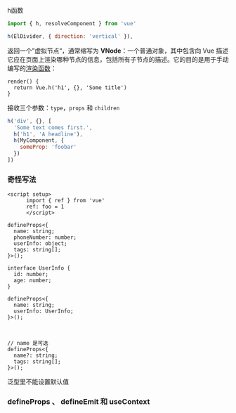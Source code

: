 h函数

```js
import { h, resolveComponent } from 'vue'

h(ElDivider, { direction: 'vertical' }),
```

返回一个”虚拟节点“，通常缩写为 **VNode**：一个普通对象，其中包含向 Vue 描述它应在页面上渲染哪种节点的信息，包括所有子节点的描述。它的目的是用于手动编写的[渲染函数](https://vue3js.cn/docs/zh/guide/render-function.html)：

```
render() {
  return Vue.h('h1', {}, 'Some title')
}
```

接收三个参数：`type`，`props` 和 `children`

```js
h('div', {}, [
  'Some text comes first.',
  h('h1', 'A headline'),
  h(MyComponent, {
    someProp: 'foobar'
  })
])
```

### 奇怪写法

```
<script setup>
      import { ref } from 'vue'
      ref: foo = 1
      </script>
```

```
defineProps<{
  name: string;
  phoneNumber: number;
  userInfo: object;
  tags: string[];
}>();
```

```
interface UserInfo {
  id: number;
  age: number;
}

defineProps<{
  name: string;
  userInfo: UserInfo;
}>();



// name 是可选
defineProps<{
  name?: string;
  tags: string[];
}>();
```

泛型里不能设置默认值

### defineProps 、 defineEmit 和 useContext